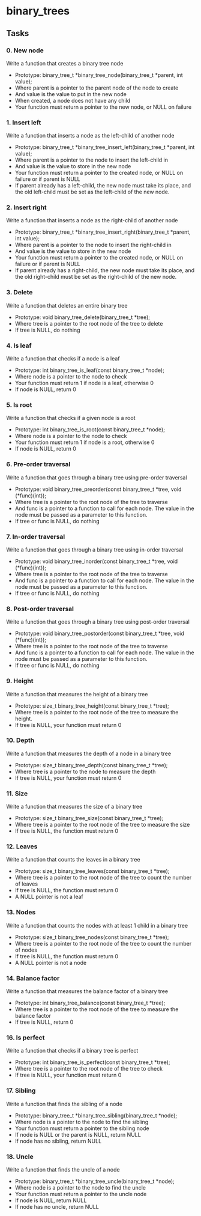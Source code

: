 # binary_trees

## Tasks
### 0. New node

Write a function that creates a binary tree node

 - Prototype: binary_tree_t *binary_tree_node(binary_tree_t *parent, int value);
- Where parent is a pointer to the parent node of the node to create
- And value is the value to put in the new node
- When created, a node does not have any child
- Your function must return a pointer to the new node, or NULL on failure

### 1. Insert left

Write a function that inserts a node as the left-child of another node

- Prototype: binary_tree_t *binary_tree_insert_left(binary_tree_t *parent, int value);
- Where parent is a pointer to the node to insert the left-child in
- And value is the value to store in the new node
- Your function must return a pointer to the created node, or NULL on failure or if parent is NULL
- If parent already has a left-child, the new node must take its place, and the old left-child must be set as the left-child of the new node.

### 2. Insert right
Write a function that inserts a node as the right-child of another node

- Prototype: binary_tree_t *binary_tree_insert_right(binary_tree_t *parent, int value);
- Where parent is a pointer to the node to insert the right-child in
- And value is the value to store in the new node
- Your function must return a pointer to the created node, or NULL on failure or if parent is NULL
- If parent already has a right-child, the new node must take its place, and the old right-child must be set as the right-child of the new node.

### 3. Delete

Write a function that deletes an entire binary tree

- Prototype: void binary_tree_delete(binary_tree_t *tree);
- Where tree is a pointer to the root node of the tree to delete
- If tree is NULL, do nothing

### 4. Is leaf

Write a function that checks if a node is a leaf

- Prototype: int binary_tree_is_leaf(const binary_tree_t *node);
- Where node is a pointer to the node to check
- Your function must return 1 if node is a leaf, otherwise 0
- If node is NULL, return 0

### 5. Is root

Write a function that checks if a given node is a root

- Prototype: int binary_tree_is_root(const binary_tree_t *node);
- Where node is a pointer to the node to check
- Your function must return 1 if node is a root, otherwise 0
- If node is NULL, return 0

### 6. Pre-order traversal

Write a function that goes through a binary tree using pre-order traversal

- Prototype: void binary_tree_preorder(const binary_tree_t *tree, void (*func)(int));
- Where tree is a pointer to the root node of the tree to traverse
- And func is a pointer to a function to call for each node. The value in the node must be passed as a parameter to this function.
- If tree or func is NULL, do nothing

### 7. In-order traversal

Write a function that goes through a binary tree using in-order traversal

- Prototype: void binary_tree_inorder(const binary_tree_t *tree, void (*func)(int));
- Where tree is a pointer to the root node of the tree to traverse
- And func is a pointer to a function to call for each node. The value in the node must be passed as a parameter to this function.
- If tree or func is NULL, do nothing

### 8. Post-order traversal

Write a function that goes through a binary tree using post-order traversal

- Prototype: void binary_tree_postorder(const binary_tree_t *tree, void (*func)(int));
- Where tree is a pointer to the root node of the tree to traverse
- And func is a pointer to a function to call for each node. The value in the node must be passed as a parameter to this function.
- If tree or func is NULL, do nothing

### 9. Height

Write a function that measures the height of a binary tree

- Prototype: size_t binary_tree_height(const binary_tree_t *tree);
- Where tree is a pointer to the root node of the tree to measure the height.
- If tree is NULL, your function must return 0

### 10. Depth

Write a function that measures the depth of a node in a binary tree

- Prototype: size_t binary_tree_depth(const binary_tree_t *tree);
- Where tree is a pointer to the node to measure the depth
- If tree is NULL, your function must return 0

### 11. Size

Write a function that measures the size of a binary tree

- Prototype: size_t binary_tree_size(const binary_tree_t *tree);
- Where tree is a pointer to the root node of the tree to measure the size
- If tree is NULL, the function must return 0

### 12. Leaves

Write a function that counts the leaves in a binary tree

- Prototype: size_t binary_tree_leaves(const binary_tree_t *tree);
- Where tree is a pointer to the root node of the tree to count the number of leaves
- If tree is NULL, the function must return 0
- A NULL pointer is not a leaf

### 13. Nodes

Write a function that counts the nodes with at least 1 child in a binary tree

- Prototype: size_t binary_tree_nodes(const binary_tree_t *tree);
- Where tree is a pointer to the root node of the tree to count the number of nodes
- If tree is NULL, the function must return 0
- A NULL pointer is not a node

### 14. Balance factor

Write a function that measures the balance factor of a binary tree

- Prototype: int binary_tree_balance(const binary_tree_t *tree);
- Where tree is a pointer to the root node of the tree to measure the balance factor
- If tree is NULL, return 0

### 16. Is perfect

Write a function that checks if a binary tree is perfect

- Prototype: int binary_tree_is_perfect(const binary_tree_t *tree);
- Where tree is a pointer to the root node of the tree to check
- If tree is NULL, your function must return 0

### 17. Sibling

Write a function that finds the sibling of a node

- Prototype: binary_tree_t *binary_tree_sibling(binary_tree_t *node);
- Where node is a pointer to the node to find the sibling
- Your function must return a pointer to the sibling node
- If node is NULL or the parent is NULL, return NULL
- If node has no sibling, return NULL

### 18. Uncle

Write a function that finds the uncle of a node

- Prototype: binary_tree_t *binary_tree_uncle(binary_tree_t *node);
- Where node is a pointer to the node to find the uncle
- Your function must return a pointer to the uncle node
- If node is NULL, return NULL
- If node has no uncle, return NULL

